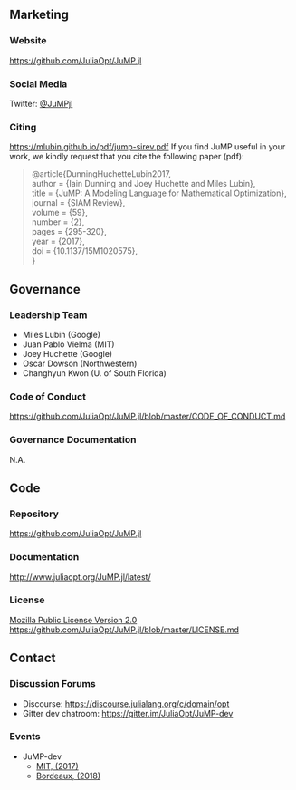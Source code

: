 ## Marketing

### Website
https://github.com/JuliaOpt/JuMP.jl

### Social Media
Twitter: [@JuMPjl](https://twitter.com/jumpjl)

### Citing
https://mlubin.github.io/pdf/jump-sirev.pdf
If you find JuMP useful in your work, we kindly request that you cite the following paper (pdf):

> @article{DunningHuchetteLubin2017,  
> author = {Iain Dunning and Joey Huchette and Miles Lubin},  
> title = {JuMP: A Modeling Language for Mathematical Optimization},  
> journal = {SIAM Review},  
> volume = {59},  
> number = {2},  
> pages = {295-320},  
> year = {2017},  
> doi = {10.1137/15M1020575},  
> }  

## Governance

### Leadership Team

- Miles Lubin (Google)
- Juan Pablo Vielma (MIT)
- Joey Huchette (Google)
- Oscar Dowson (Northwestern)
- Changhyun Kwon (U. of South Florida)

### Code of Conduct
https://github.com/JuliaOpt/JuMP.jl/blob/master/CODE_OF_CONDUCT.md

### Governance Documentation

N.A.

## Code

### Repository
https://github.com/JuliaOpt/JuMP.jl

### Documentation
http://www.juliaopt.org/JuMP.jl/latest/

### License
[Mozilla Public License Version 2.0](https://www.mozilla.org/en-US/MPL/2.0/)
https://github.com/JuliaOpt/JuMP.jl/blob/master/LICENSE.md


## Contact

### Discussion Forums
- Discourse: https://discourse.julialang.org/c/domain/opt
- Gitter dev chatroom: https://gitter.im/JuliaOpt/JuMP-dev

### Events

 - JuMP-dev
   - [MIT, (2017)](http://www.juliaopt.org/meetings/mit2017/)
   - [Bordeaux, (2018)](http://www.juliaopt.org/meetings/bordeaux2018/)
